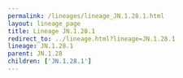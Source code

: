 ```yaml
---
permalink: /lineages/lineage_JN.1.28.1.html
layout: lineage_page
title: Lineage JN.1.28.1
redirect_to: ../lineage.html?lineage=JN.1.28.1
lineage: JN.1.28.1
parent: JN.1.28
children: ['JN.1.28.1']
---
```

